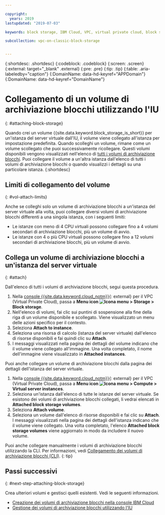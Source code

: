 ```yaml
---

copyright:
  years: 2019
lastupdated: "2019-07-03"

keywords: block storage, IBM Cloud, VPC, virtual private cloud, block storage volume, volume, volume attachment, virtual server instance, instance

subcollection: vpc-on-classic-block-storage


---
```


{:shortdesc: .shortdesc}
{:codeblock: .codeblock}
{:screen: .screen}
{:external: target="_blank" .external}
{:pre: .pre}
{:tip: .tip}
{:table: .aria-labeledby="caption"}
{:DomainName: data-hd-keyref="APPDomain"}
{:DomainName: data-hd-keyref="DomainName"}

# Collegamento di un volume di archiviazione blocchi utilizzando l'IU
{: #attaching-block-storage}

Quando crei un volume {{site.data.keyword.block_storage_is_short}} per un'istanza del server virtuale dall'IU, il volume viene collegato all'istanza per impostazione predefinita. Quando scolleghi un volume, rimane come un volume scollegato che puoi successivamente ricollegare. Questi volumi disponibili vengono visualizzati nell'elenco di [tutti i volumi di archiviazione blocchi](/docs/vpc-on-classic-block-storage?topic=vpc-on-classic-block-storage-viewing-block-storage#viewvols). Puoi collegare il volume a un'altra istanza dall'elenco di tutti i volumi di archiviazione blocchi o quando visualizzi i dettagli su una particolare istanza.
{:shortdesc}

## Limiti di collegamento del volume
{: #vol-attach-limits}

Anche se colleghi solo un volume di archiviazione blocchi a un'istanza del server virtuale alla volta, puoi collegare diversi volumi di archiviazione blocchi differenti a una singola istanza, con i seguenti limiti:

* Le istanze con meno di 4 CPU virtuali possono collegare fino a 4 volumi secondari di archiviazione blocchi, più un volume di avvio.
* Le istanze con 4 o più CPU virtuali possono collegare fino a 12 volumi secondari di archiviazione blocchi, più un volume di avvio.

## Collega un volume di archiviazione blocchi a un'istanza del server virtuale
{: #attach}

Dall'elenco di tutti i volumi di archiviazione blocchi, segui questa procedura.

1. Nella [console {{site.data.keyword.cloud_notm}}](https://{DomainName}/vpc){: external} per il VPC (Virtual Private Cloud), passa a **Menu icon ![Icona menu](../../icons/icon_hamburger.svg) > Storage > Block storage**.
1. Nell'elenco di volumi, fai clic sui puntini di sospensione alla fine della riga di un volume disponibile e scollegato.  Viene visualizzato un menu delle azioni specifico per il contesto.
1. Seleziona **Attach to instance**.
1. Seleziona una risorsa di calcolo (istanza del server virtuale) dall'elenco di risorse disponibili e fai quindi clic su **Attach**.
1. I messaggi visualizzati nella pagina dei dettagli del volume indicano che il volume viene collegato all'immagine.  Una volta completato, il nome dell'immagine viene visualizzato in **Attached instances**.

Puoi anche collegare un volume di archiviazione blocchi dalla pagina dei dettagli dell'istanza del server virtuale.

1. Nella [console {{site.data.keyword.cloud_notm}}](https://{DomainName}/vpc){: external} per il VPC (Virtual Private Cloud), passa a **Menu icon ![Icona menu](../../icons/icon_hamburger.svg) > Compute > Virtual server instances**.
1. Seleziona un'istanza dall'elenco di tutte le istanze del server virtuale. Se esistono dei volumi di archiviazione blocchi collegati, li vedrai elencati in **Attached block storage volumes**.
1. Seleziona **Attach volume**.
1. Seleziona un volume dall'elenco di risorse disponibili e fai clic su **Attach**. I messaggi visualizzati nella pagina dei dettagli dell'istanza indicano che il volume viene collegato.  Una volta completato, l'elenco **Attached block storage volumes** viene aggiornato in modo da includere il nuovo volume.

Puoi anche collegare manualmente i volumi di archiviazione blocchi utilizzando la CLI. Per informazioni, vedi [Collegamento dei volumi di archiviazione blocchi (CLI)](/docs/vpc-on-classic-block-storage?topic=vpc-on-classic-block-storage-attaching-block-storage-cli).
{: tip}

## Passi successivi
{: #next-step-attaching-block-storage}

Crea ulteriori volumi e gestisci quelli esistenti. Vedi le seguenti informazioni.

* [Creazione dei volumi di archiviazione blocchi nella console IBM Cloud](/docs/vpc-on-classic-block-storage?topic=vpc-on-classic-block-storage-creating-block-storage)
* [Gestione dei volumi di archiviazione blocchi utilizzando l'IU](/docs/vpc-on-classic-block-storage?topic=vpc-on-classic-block-storage-managing-block-storage)
